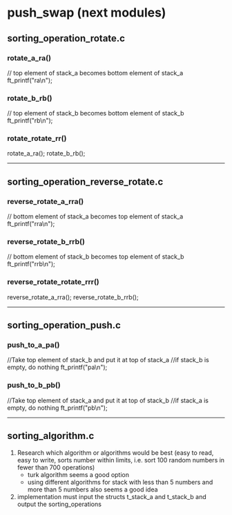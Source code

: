 # push_swap (next modules)
## sorting_operation_rotate.c
### rotate_a_ra()
// top element of stack_a becomes bottom element of stack_a
ft_printf("ra\n");

### rotate_b_rb()
// top element of stack_b becomes bottom element of stack_b
ft_printf("rb\n");

### rotate_rotate_rr()
rotate_a_ra();
rotate_b_rb();

---
## sorting_operation_reverse_rotate.c
### reverse_rotate_a_rra()
// bottom element of stack_a becomes top element of stack_a
ft_printf("rra\n");

### reverse_rotate_b_rrb()
// bottom element of stack_b becomes top element of stack_b
ft_printf("rrb\n");

### reverse_rotate_rotate_rrr()
reverse_rotate_a_rra();
reverse_rotate_b_rrb();

---
## sorting_operation_push.c
### push_to_a_pa()
//Take top element of stack_b and put it at top of stack_a
//if stack_b is empty, do nothing
ft_printf("pa\n");

### push_to_b_pb()
//Take top element of stack_a and put it at top of stack_b
//if stack_a is empty, do nothing
ft_printf("pb\n");

---
## sorting_algorithm.c
1. Research which algorithm or algorithms would be best (easy to read, easy to write, sorts number within limits, i.e. sort 100 random numbers in fewer than 700 operations)
	- turk algorithm seems a good option
	- using different algorithms for stack with less than 5 numbers and more than 5 numbers also seems a good idea
2. implementation must input the structs t_stack_a and t_stack_b and output the sorting_operations
